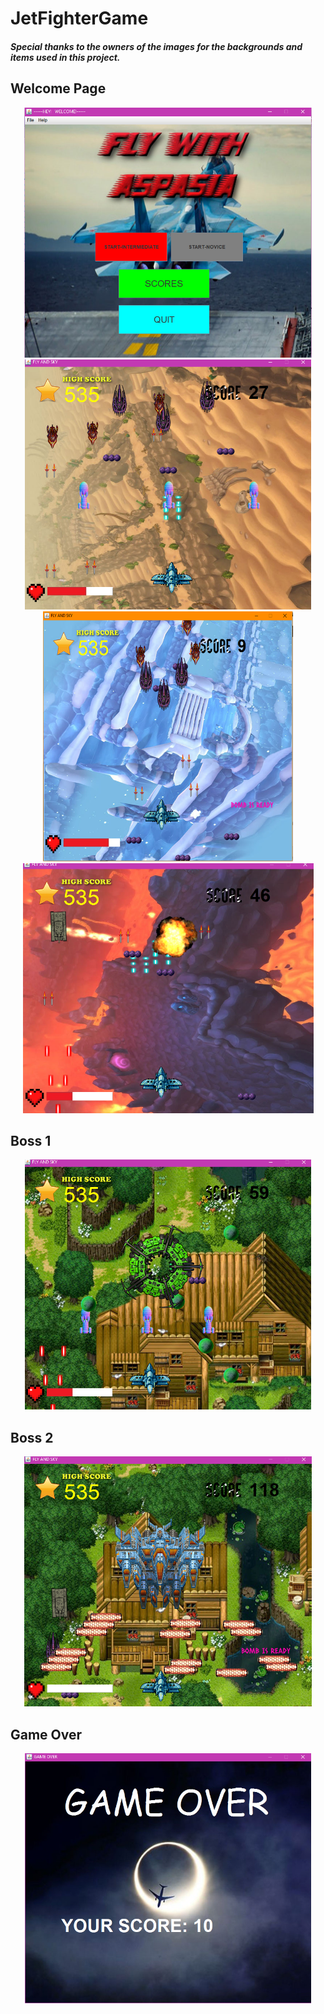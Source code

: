 # JetFighterGame
<h5> Special thanks to the owners of the images for the backgrounds and items used in this project. </h5>

## Welcome Page
<p align="center">
<img height="400" src="Screenshots/Welcome_page.PNG" alt="ss"/>

<img height="400" src="Screenshots/gameplay1.PNG" alt="ss"/>
<img height="400" src="Screenshots/gameplay2.PNG" alt="ss"/>
<img height="400" src="Screenshots/gameplay4.PNG" alt="ss"/>
</p>

## Boss 1
<p align="center">
<img height="400" src="Screenshots/boss1.PNG" alt="ss"/>
</p>

## Boss 2
<p align="center">
<img height="400" src="Screenshots/boss2.PNG" alt="ss"/>
</p>

## Game Over
<p align="center">
<img height="400" src="Screenshots/Game_over.PNG" alt="ss"/>
</p>


